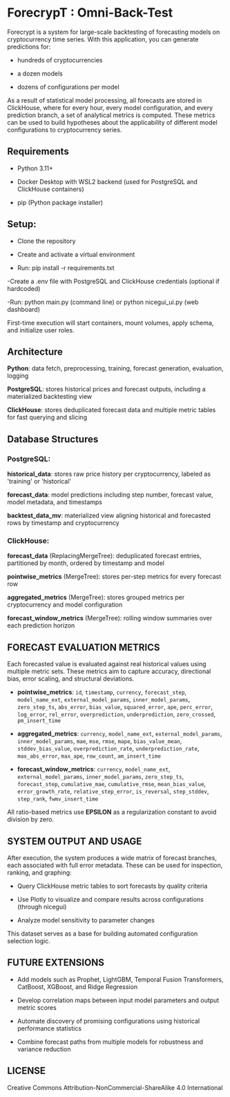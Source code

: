 # ForecrypT : Omni-Back-Test

Forecrypt is a system for large-scale backtesting of forecasting models on cryptocurrency time series. With this application, you can generate predictions for:

- hundreds of cryptocurrencies

- a dozen models

- dozens of configurations per model

As a result of statistical model processing, all forecasts are stored in ClickHouse, where for every hour, every model configuration, and every prediction branch, a set of analytical metrics is computed. These metrics can be used to build hypotheses about the applicability of different model configurations to cryptocurrency series.

## Requirements 

- Python 3.11+

- Docker Desktop with WSL2 backend (used for PostgreSQL and ClickHouse containers)

- pip (Python package installer)

## Setup:

- Clone the repository

- Create and activate a virtual environment

- Run: pip install -r requirements.txt

-Create a .env file with PostgreSQL and ClickHouse credentials (optional if hardcoded)

-Run: python main.py (command line) or python nicegui_ui.py (web dashboard)

First-time execution will start containers, mount volumes, apply schema, and initialize user roles.

## Architecture

**Python**: data fetch, preprocessing, training, forecast generation, evaluation, logging

**PostgreSQL**: stores historical prices and forecast outputs, including a materialized backtesting view

**ClickHouse**: stores deduplicated forecast data and multiple metric tables for fast querying and slicing

## Database Structures

### PostgreSQL:

**historical_data**: stores raw price history per cryptocurrency, labeled as 'training' or 'historical'

**forecast_data**: model predictions including step number, forecast value, model metadata, and timestamps

**backtest_data_mv**: materialized view aligning historical and forecasted rows by timestamp and cryptocurrency

### ClickHouse:

**forecast_data** (ReplacingMergeTree): deduplicated forecast entries, partitioned by month, ordered by timestamp and model

**pointwise_metrics** (MergeTree): stores per-step metrics for every forecast row

**aggregated_metrics** (MergeTree): stores grouped metrics per cryptocurrency and model configuration

**forecast_window_metrics** (MergeTree): rolling window summaries over each prediction horizon

## FORECAST EVALUATION METRICS

Each forecasted value is evaluated against real historical values using multiple metric sets. These metrics aim to capture accuracy, directional bias, error scaling, and structural deviations.

- **pointwise_metrics**: `id`, `timestamp`, `currency`, `forecast_step`, `model_name_ext`, `external_model_params`, `inner_model_params`, `zero_step_ts`, `abs_error`, `bias_value`, `squared_error`, `ape`, `perc_error`, `log_error`, `rel_error`, `overprediction`, `underprediction`, `zero_crossed`, `pm_insert_time` 

- **aggregated_metrics**: `currency`, `model_name_ext`, `external_model_params`, `inner_model_params`, `mae`, `mse`, `rmse`, `mape`, `bias_value_mean`, `stddev_bias_value`, `overprediction_rate`, `underprediction_rate`, `max_abs_error`, `max_ape`, `row_count`, `am_insert_time` 

- **forecast_window_metrics**: `currency`, `model_name_ext`, `external_model_params`, `inner_model_params`, `zero_step_ts`, `forecast_step`, `cumulative_mae`, `cumulative_rmse`, `mean_bias_value`, `error_growth_rate`, `relative_step_error`, `is_reversal`, `step_stddev`, `step_rank`, `fwmv_insert_time`

All ratio-based metrics use **EPSILON** as a regularization constant to avoid division by zero.

## SYSTEM OUTPUT AND USAGE

After execution, the system produces a wide matrix of forecast branches, each associated with full error metadata. These can be used for inspection, ranking, and graphing:

- Query ClickHouse metric tables to sort forecasts by quality criteria

- Use Plotly to visualize and compare results across configurations (through nicegui)

- Analyze model sensitivity to parameter changes

This dataset serves as a base for building automated configuration selection logic.

## FUTURE EXTENSIONS

- Add models such as Prophet, LightGBM, Temporal Fusion Transformers, CatBoost, XGBoost, and Ridge Regression

- Develop correlation maps between input model parameters and output metric scores

- Automate discovery of promising configurations using historical performance statistics

- Combine forecast paths from multiple models for robustness and variance reduction

## LICENSE
Creative Commons Attribution-NonCommercial-ShareAlike 4.0 International
